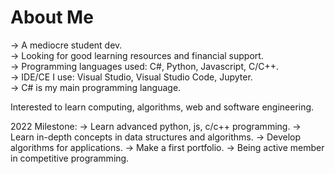 # About Me  
-> A mediocre student dev.  
-> Looking for good learning resources and financial support.  
-> Programming languages used: C#, Python, Javascript, C/C++.  
-> IDE/CE I use: Visual Studio, Visual Studio Code, Jupyter.  
-> C# is my main programming language.  

Interested to learn computing, algorithms, web and software engineering.   

2022 Milestone:
-> Learn advanced python, js, c/c++ programming.
-> Learn in-depth concepts in data structures and algorithms.
-> Develop algorithms for applications.
-> Make a first portfolio.
-> Being active member in competitive programming.
